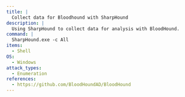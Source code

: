 ```yaml
---
title: |
  Collect data for Bloodhound with SharpHound
description: |
  Using SharpHound to collect data for analysis with BloodHound.
command: |
  SharpHound.exe -c All
items:
  - Shell
OS:
  - Windows
attack_types:
  - Enumeration
references:
  - https://github.com/BloodHoundAD/BloodHound
---
```

